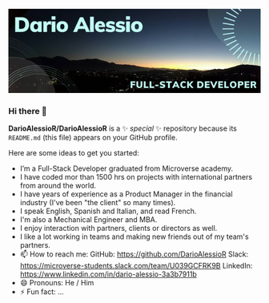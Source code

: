 ![](DarioAlessio.png)


### Hi there 👋


**DarioAlessioR/DarioAlessioR** is a ✨ _special_ ✨ repository because its `README.md` (this file) appears on your GitHub profile.

Here are some ideas to get you started:

- I’m a Full-Stack Developer graduated from Microverse academy.
- I have coded mor than 1500 hrs on projects with international partners from around the world.
- I have years of experience as a Product Manager in the financial industry (I've been "the client" so many times). 
- I speak English, Spanish and Italian, and read French.
- I'm also a Mechanical Engineer and MBA.
- I enjoy interaction with partners, clients or directors as well.
- I like a lot working in teams and making new friends out of my team's partners.
- 📫 How to reach me: 
GitHub: https://github.com/DarioAlessioR
Slack: https://microverse-students.slack.com/team/U039GCFRK9B
LinkedIn: https://www.linkedin.com/in/dario-alessio-3a3b7911b
- 😄 Pronouns: He / Him
- ⚡ Fun fact: ...

